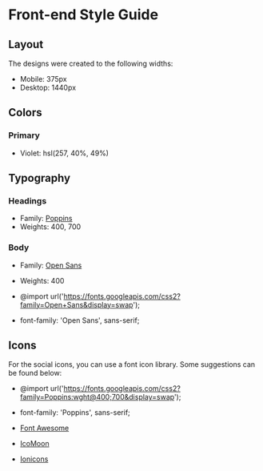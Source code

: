 # Front-end Style Guide

## Layout

The designs were created to the following widths:

- Mobile: 375px
- Desktop: 1440px

## Colors

### Primary

- Violet: hsl(257, 40%, 49%)

## Typography

### Headings

- Family: [Poppins](https://fonts.google.com/specimen/Poppins)
- Weights: 400, 700

### Body

- Family: [Open Sans](https://fonts.google.com/specimen/Open+Sans)
- Weights: 400

- @import url('https://fonts.googleapis.com/css2?family=Open+Sans&display=swap');
- font-family: 'Open Sans', sans-serif;

## Icons

For the social icons, you can use a font icon library. Some suggestions can be found below:

- @import url('https://fonts.googleapis.com/css2?family=Poppins:wght@400;700&display=swap');
- font-family: 'Poppins', sans-serif;

- [Font Awesome](https://fontawesome.com/)
- [IcoMoon](https://icomoon.io/)
- [Ionicons](https://ionicons.com/)
